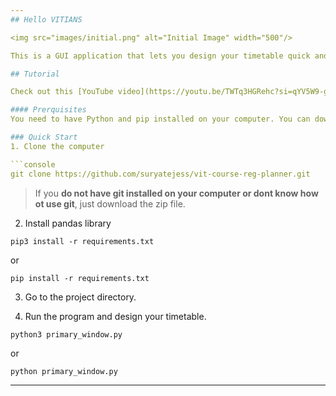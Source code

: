 ```yaml
---
## Hello VITIANS

<img src="images/initial.png" alt="Initial Image" width="500"/>

This is a GUI application that lets you design your timetable quick and efficiently

## Tutorial

Check out this [YouTube video](https://youtu.be/TWTq3HGRehc?si=qYV5W9-gFurCl5Mc) for a detailed tutorial.

#### Prerquisites 
You need to have Python and pip installed on your computer. You can download Python from [python.org](https://www.python.org/) and pip usually comes bundled with it.

### Quick Start
1. Clone the computer

```console
git clone https://github.com/suryatejess/vit-course-reg-planner.git
```
> If you **do not have git installed on your computer or dont know how ot use git**, just download the zip file. 

2. Install pandas library
```
pip3 install -r requirements.txt
```
or 
```
pip install -r requirements.txt
```


3. Go to the project directory.

4. Run the program and design your timetable.
```
python3 primary_window.py
```
or 
```
python primary_window.py
```
---
```



